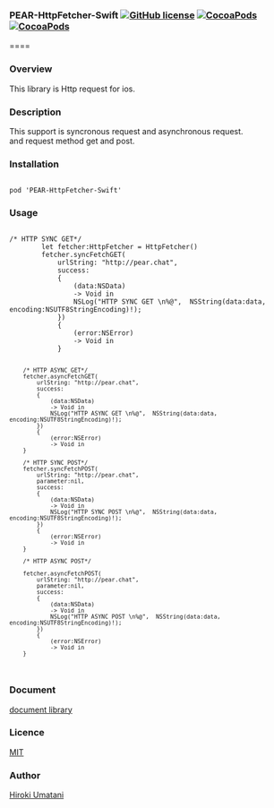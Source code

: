 ### PEAR-HttpFetcher-Swift [![GitHub license](https://img.shields.io/badge/LICENSE-MIT%20LICENSE-blue.svg)](https://github.com/HirokiUmatani/PEAR-HttpFetcher-Swift/LICENSE) [![CocoaPods](https://img.shields.io/badge/platform-ios-lightgrey.svg)](https://cocoapods.org/pods/PEAR-HttpFetcher-Swift) [![CocoaPods](https://img.shields.io/cocoapods/v/PEAR-HttpFetcher-Swift.svg)](https://cocoapods.org/pods/PEAR-HttpFetcher-Swift)  

====
### Overview
This library is Http request for ios.

### Description
This support is syncronous request and asynchronous request.  
and request method get and post.

### Installation
<code>
pod 'PEAR-HttpFetcher-Swift'
</code>

### Usage
<code>
/* HTTP SYNC GET*/
        let fetcher:HttpFetcher = HttpFetcher()
        fetcher.syncFetchGET(
            urlString: "http://pear.chat",
            success:
            {
                (data:NSData)
                -> Void in
                NSLog("HTTP SYNC GET \n%@",  NSString(data:data, encoding:NSUTF8StringEncoding)!);
            })
            {
                (error:NSError)
                -> Void in
            }
        
        /* HTTP ASYNC GET*/
        fetcher.asyncFetchGET(
            urlString: "http://pear.chat",
            success:
            {
                (data:NSData)
                -> Void in
                NSLog("HTTP ASYNC GET \n%@",  NSString(data:data, encoding:NSUTF8StringEncoding)!);
            })
            {
                (error:NSError)
                -> Void in
        }
        
        /* HTTP SYNC POST*/
        fetcher.syncFetchPOST(
            urlString: "http://pear.chat",
            parameter:nil,
            success:
            {
                (data:NSData)
                -> Void in
                NSLog("HTTP SYNC POST \n%@",  NSString(data:data, encoding:NSUTF8StringEncoding)!);
            })
            {
                (error:NSError)
                -> Void in
        }
        
        /* HTTP ASYNC POST*/
        
        fetcher.asyncFetchPOST(
            urlString: "http://pear.chat",
            parameter:nil,
            success:
            {
                (data:NSData)
                -> Void in
                NSLog("HTTP ASYNC POST \n%@",  NSString(data:data, encoding:NSUTF8StringEncoding)!);
            })
            {
                (error:NSError)
                -> Void in
        }
</code>

### Document
[document library](http://cocoadocs.org/docsets/PEAR-HttpFetcher-Swift)

### Licence
[MIT](https://github.com/HirokiUmatani/PEAR-HttpFetcher-Swift/blob/master/LICENSE)

### Author
[Hiroki Umatani](https://github.com/HirokiUmatani)
